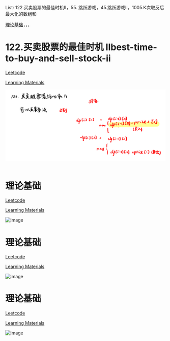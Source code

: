 List: 122.买卖股票的最佳时机II，55. 跳跃游戏，45.跳跃游戏II，1005.K次取反后最大化的数组和

[理论基础](#01)，[](#02)，[](#03)，[](#04)

# <span id="01">122.买卖股票的最佳时机 IIbest-time-to-buy-and-sell-stock-ii</span>

[Leetcode](https://leetcode.cn/problems/best-time-to-buy-and-sell-stock-ii/description/) 

[Learning Materials](https://programmercarl.com/0122.%E4%B9%B0%E5%8D%96%E8%82%A1%E7%A5%A8%E7%9A%84%E6%9C%80%E4%BD%B3%E6%97%B6%E6%9C%BAII.html)

![image](../images/122-best-time-to-buy-and-sell-stock-ii.png)

```python

```

# <span id="02">理论基础</span>

[Leetcode]() 

[Learning Materials]()

![image](../images/.png)

# <span id="03">理论基础</span>

[Leetcode]() 

[Learning Materials]()

![image](../images/.png)

# <span id="04">理论基础</span>

[Leetcode]() 

[Learning Materials]()

![image](../images/.png)

